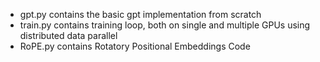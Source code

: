 - gpt.py contains the basic gpt implementation from scratch
- train.py contains training loop, both on single and multiple GPUs using distributed data parallel
- RoPE.py contains Rotatory Positional Embeddings Code